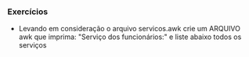 ### Exercícios

* Levando em consideração o arquivo servicos.awk crie um ARQUIVO awk que imprima: "Serviço dos funcionários:" e liste abaixo todos os serviços
